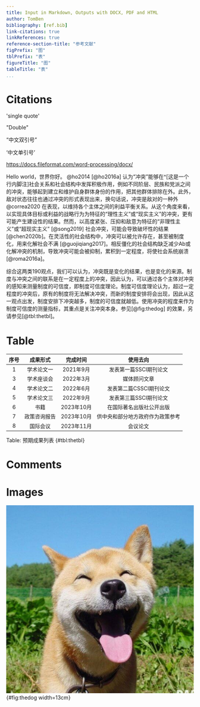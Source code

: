 ```yaml
---
title: Input in Markdown, Outputs with DOCX, PDF and HTML
author: TomBen
bibliography: [ref.bib]
link-citations: true
linkReferences: true
reference-section-title: "参考文献"
figPrefix: "图"
tblPrefix: "表"
figureTitle: "图"
tableTitle: "表"
...
```



# Citations

'single quote'

"Double"

“中文双引号”

‘中文单引号’

https://docs.fileformat.com/word-processing/docx/

Hello world，世界你好。 @ho2014 [@ho2016a] 认为“冲突”能够在^[这是一个行内脚注]社会关系和社会结构中发挥积极作用，例如不同阶层、民族和党派之间的冲突，能够起到建立和维护自身群体身份的作用，把其他群体排除在外。此外，敌对状态往往也通过冲突的形式表现出来，换句话说，冲突是敌对的一种外 @correa2020 在表现，以维持各个主体之间的利益平衡关系。从这个角度来看，以实现具体目标或利益的战略行为为特征的“理性主义”或“现实主义”的冲突，更有可能产生建设性的结果。然而，以高度紧张、压抑和敌意为特征的“非理性主义”或“超现实主义” [@song2019] 社会冲突，可能会导致破坏性的结果 [@chen2020b]。在灵活性的社会结构中，冲突可以被允许存在，甚至被制度化，用来化解社会不满 [@guojiqiang2017]。相反僵化的社会结构缺乏减少Ab或化解冲突的机制，导致冲突可能会被抑制，累积到一定程度，将使社会系统崩溃 [@roma2016a]。

综合这两类190观点，我们可以认为，冲突既是变化的结果，也是变化的来源。制度与冲突之间的联系是在一定程度上的冲突，因此认为，可以通过各个主体对冲突的感知来测量制度的可信度，即制度可信度理论。制度可信度理论认为，超过一定程度的冲突后，原有的制度将无法解决冲突，而新的制度安排将会出现，因此从这一观点出发，制度安排下冲突越多，制度的可信度就越低。使用冲突的程度来作为制度可信度的测量指标，其重点是关注冲突本身。参见[@fig:thedog] 的效果，另请参见[@tbl:thetbl]。

# Table

| 序号 |   成果形式   |  完成时间  |               使用去向                |
| :--: | :----------: | :--------: | :-----------------------------------: |
|  1   |  学术论文一   | 2021年9月  |     发表第一篇SSCI期刊论文      |
|  3   |  学术座谈会  | 2022年3月  |          媒体顾问文章          |
|  4   |  学术论文二   | 2022年6月  | 发表第二篇CSSCI期刊论文 |
|  5   |  学术论文三   | 2022年9月  | 发表第三篇SSCI期刊论文  |
|  6   |     书籍     | 2023年10月 |      在国际著名出版社公开出版       |
|  7   | 政策咨询报告 | 2023年10月 |   供中央和部分地方政府作为政策参考    |
|  8   |   国际会议   | 2023年11月 |          会议论文          |

Table: 预期成果列表 {#tbl:thetbl}

# Comments

<!-- also include a graph that shows the activities in time. Describe the activities in more detail, in terms of the places that are visited, the output (e.g. articles), the people involved (which stakeholders? departments?), etc. -->

# Images

![This is a dog](images/dog.jpg){#fig:thedog width=13cm}
